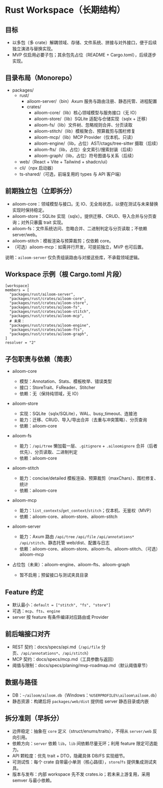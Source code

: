 # Rust Workspace（长期结构）

## 目标

- 以多包（多 crate）解耦领域、存储、文件系统、拼接与对外接口，便于后续独立演进与替换实现。
- MVP 仅启用必要子包；其余包先占位（README + Cargo.toml），后续逐步实现。

## 目录布局（Monorepo）

- packages/
  - rust/
    - ailoom-server/（bin）Axum 服务与路由注册、静态托管、进程配置
    - crates/
      - ailoom-core/（lib）核心领域模型与服务接口（无 IO）
      - ailoom-store/（lib）SQLite 适配与仓储实现（sqlx + 迁移）
      - ailoom-fs/（lib）文件树、忽略规则合并、分页读取
      - ailoom-stitch/（lib）模板聚合、预算裁剪与围栏修复
      - ailoom-mcp/（lib）MCP Provider（仅本机、只读）
      - ailoom-engine/（lib，占位）AST/ctags/tree-sitter 摄取（后续）
      - ailoom-fts/（lib，占位）全文索引/搜索封装（后续）
      - ailoom-graph/（lib，占位）符号图谱与关系（后续）
  - web/（React + Vite + Tailwind + shadcn/ui）
  - cli/（npx 启动器）
  - ts-shared/（可选，前端复用的 types 与 API 客户端）

## 前期独立包（立即拆分）

- ailoom-core：领域模型与接口。无 IO、无全局状态，以便在测试与未来替换实现时保持稳定。
- ailoom-store：SQLite 实现（sqlx）。提供迁移、CRUD、导入合并与分页查询；对外只暴露 trait 实现。
- ailoom-fs：文件系统访问、忽略合并、二进制判定与分页读取；不依赖 server/web。
- ailoom-stitch：模板渲染与预算裁剪；仅依赖 core。
- （可选）ailoom-mcp：如需并行开发，可提前独立，MVP 也可后置。

说明：`ailoom-server` 仅负责组装路由与对接这些库，不承载领域逻辑。

## Workspace 示例（根 Cargo.toml 片段）

```
[workspace]
members = [
  "packages/rust/ailoom-server",
  "packages/rust/crates/ailoom-core",
  "packages/rust/crates/ailoom-store",
  "packages/rust/crates/ailoom-fs",
  "packages/rust/crates/ailoom-stitch",
  "packages/rust/crates/ailoom-mcp",
  # 未来：
  "packages/rust/crates/ailoom-engine",
  "packages/rust/crates/ailoom-fts",
  "packages/rust/crates/ailoom-graph",
]
resolver = "2"
```

## 子包职责与依赖（简表）

- ailoom-core
  - 模型：Annotation、Stats、模板枚举、错误类型
  - 接口：StoreTrait、FsReader、Stitcher
  - 依赖：无（保持纯领域，无 IO）

- ailoom-store
  - 实现：SQLite（sqlx/SQLite），WAL、busy_timeout、连接池
  - 能力：迁移、CRUD、导入/导出合并（去重与冲突策略）、分页查询
  - 依赖：ailoom-core

- ailoom-fs
  - 能力：`/api/tree` 懒加载一层、`.gitignore` + `.ailoomignore` 合并（后者优先）、分页读取、二进制判定
  - 依赖：ailoom-core

- ailoom-stitch
  - 能力：concise/detailed 模板渲染、预算裁剪（maxChars）、围栏修复、统计
  - 依赖：ailoom-core

- ailoom-mcp
  - 能力：`list_contexts`/`get_context`/`stitch`；仅本机、无鉴权（MVP）
  - 依赖：ailoom-core、ailoom-store、ailoom-stitch

- ailoom-server
  - 能力：Axum 路由 `/api/tree` `/api/file` `/api/annotations*` `/api/stitch`、静态托管 web/dist、配置与日志
  - 依赖：ailoom-core、ailoom-store、ailoom-fs、ailoom-stitch、（可选）ailoom-mcp

- 占位包（未来）：ailoom-engine、ailoom-fts、ailoom-graph
  - 暂不启用；预留接口与测试夹具目录

## Feature 约定

- 默认最小：`default = ["stitch", "fs", "store"]`
- 可选：`mcp`、`fts`、`engine`
- server 按 feature 有条件编译对应路由或 Provider

## 前后端接口对齐

- REST 契约：docs/specs/api.md（`/api/file` 分页、`/api/annotations*`、`/api/stitch`）
- MCP 契约：docs/specs/mcp.md（工具参数与返回）
- 阈值与限制：docs/specs/planing/mvp-roadmap.md（默认阈值章节）

## 数据与路径

- DB：`~/ailoom/ailoom.db`（Windows：`%USERPROFILE%\ailoom\ailoom.db`）
- 静态资源：构建后将 `packages/web/dist` 提供给 server 静态目录或内嵌

## 拆分准则（早拆分）

- 边界稳定：抽象在 `core` 定义（struct/enums/traits），不得从 `server/web` 反向引用。
- 依赖方向：`server` 依赖 `lib`，`lib` 间依赖尽量无环；利用 feature 限定可选能力。
- API 颗粒度：优先 trait + DTO，隐藏具体 DB/FS 实现细节。
- 可测试性：每个 crate 自带最小单测（核心路径），`store`/`fs` 提供集成测试夹具。
- 版本与发布：内部 workspace 先不发 crates.io；若未来上游复用，采用 semver 与最小依赖。
